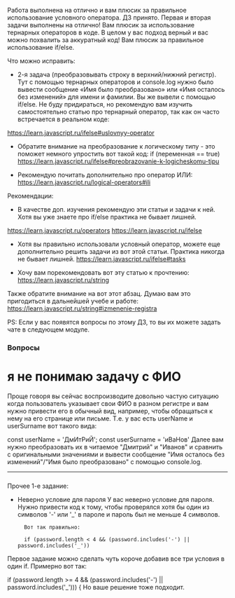 Работа выполнена на отлично и вам плюсик за правильное использование условного оператора. ДЗ принято.
Первая и вторая задачи выполнены на отлично! Вам плюсик за использование тернарных операторов в коде.
В целом у вас подход верный и вас можно похвалить за аккуратный код! Вам плюсик за правильное использование if/else.

Что можно исправить:
- 2-я задача (преобразовывать строку в верхний/нижний регистр). Тут с помощью тернарных операторов и console.log нужно было вывести сообщение «Имя было преобразовано» или «Имя осталось без изменений» для имени и фамилии. Вы же вывели с помощью if/else. Не буду придираться, но рекомендую вам изучить самостоятельно статью про тернарный оператор, так как он часто встречается в реальном коде:

https://learn.javascript.ru/ifelse#uslovnyy-operator

- Обратите внимание на преобразование к логическому типу - это поможет немного упростить вот такой код:
if (переменная == true)
https://learn.javascript.ru/ifelse#preobrazovanie-k-logicheskomu-tipu

- Рекомендую почитать дополнительно про оператор ИЛИ:
https://learn.javascript.ru/logical-operators#ili

Рекомендации:
- В качестве доп. изучения рекомендую эти статьи и задачи к ней. Хотя вы уже знаете про if/else практика не бывает лишней.

https://learn.javascript.ru/operators
https://learn.javascript.ru/ifelse

- Хотя вы правильно использовали условный оператор, можете еще дополнительно решить задачи из вот этой статьи. Практика никогда не бывает лишней.
https://learn.javascript.ru/ifelse#tasks

- Хочу вам порекомендовать вот эту статью к прочтению:
https://learn.javascript.ru/string

Также обратите внимание на вот этот абзац. Думаю вам это пригодиться в дальнейшей учебе и работе:
https://learn.javascript.ru/string#izmenenie-registra

PS: Если у вас появятся вопросы по этому ДЗ, то вы их можете задать чате в следующем модуле.


### Вопросы

# я не понимаю задачу с ФИО
Проще говоря вы сейчас воспроизводите довольно частую ситуацию когда пользователь указывает свои ФИО в разном регистре и вам нужно привести его в обычный вид, например, чтобы обращаться к нему на его странице или письме. Т.е. у вас есть userName и userSurname вот такого вида:

const userName = 'ДмИтРиЙ';
const userSurname = 'иВаНов'
Далее вам нужно преобразовать их в читаемое "Дмитрий" и "Иванов" и сравнить с оригинальными значениями и вывести сообщение "Имя осталось без изменений"/"Имя было преобразовано"  с помощью console.log.  


---
###
Прочее
1-е задание:
- Неверно условие для пароля
    У вас неверно условие для пароля. Нужно привести код к тому, чтобы проверялся хотя бы один из символов '-' или '_' в пароле и пароль был не меньше 4 символов.

        Вот так правильно:

        if (password.length < 4 && (password.includes('-') || password.includes('_'))


Первое задание можно сделать чуть короче добавив все три условия в один if. Примерно вот так:

if (password.length >= 4 && (password.includes('-') || password.includes('_'))) {
Но ваше решение тоже подходит.
